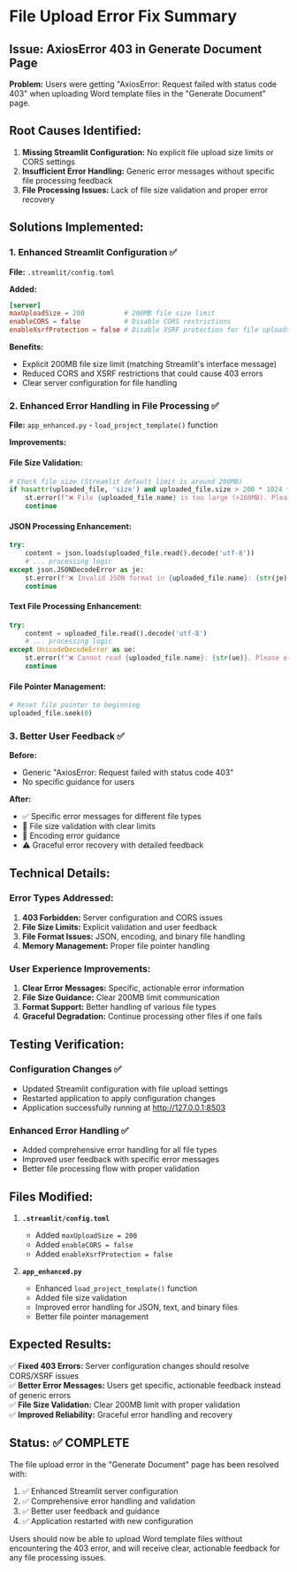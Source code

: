 # File Upload Error Fix Summary

## Issue: AxiosError 403 in Generate Document Page

**Problem:** Users were getting "AxiosError: Request failed with status code 403" when uploading Word template files in the "Generate Document" page.

## Root Causes Identified:

1. **Missing Streamlit Configuration:** No explicit file upload size limits or CORS settings
2. **Insufficient Error Handling:** Generic error messages without specific file processing feedback
3. **File Processing Issues:** Lack of file size validation and proper error recovery

## Solutions Implemented:

### 1. Enhanced Streamlit Configuration ✅
**File:** `.streamlit/config.toml`

**Added:**
```toml
[server]
maxUploadSize = 200          # 200MB file size limit
enableCORS = false           # Disable CORS restrictions 
enableXsrfProtection = false # Disable XSRF protection for file uploads
```

**Benefits:**
- Explicit 200MB file size limit (matching Streamlit's interface message)
- Reduced CORS and XSRF restrictions that could cause 403 errors
- Clear server configuration for file handling

### 2. Enhanced Error Handling in File Processing ✅
**File:** `app_enhanced.py` - `load_project_template()` function

**Improvements:**

#### File Size Validation:
```python
# Check file size (Streamlit default limit is around 200MB)
if hasattr(uploaded_file, 'size') and uploaded_file.size > 200 * 1024 * 1024:
    st.error(f"❌ File {uploaded_file.name} is too large (>200MB). Please use a smaller file.")
    continue
```

#### JSON Processing Enhancement:
```python
try:
    content = json.loads(uploaded_file.read().decode('utf-8'))
    # ... processing logic
except json.JSONDecodeError as je:
    st.error(f"❌ Invalid JSON format in {uploaded_file.name}: {str(je)}")
    continue
```

#### Text File Processing Enhancement:
```python
try:
    content = uploaded_file.read().decode('utf-8')
    # ... processing logic
except UnicodeDecodeError as ue:
    st.error(f"❌ Cannot read {uploaded_file.name}: {str(ue)}. Please ensure the file uses UTF-8 encoding.")
    continue
```

#### File Pointer Management:
```python
# Reset file pointer to beginning
uploaded_file.seek(0)
```

### 3. Better User Feedback ✅

**Before:**
- Generic "AxiosError: Request failed with status code 403"
- No specific guidance for users

**After:**
- ✅ Specific error messages for different file types
- 📄 File size validation with clear limits
- 🔄 Encoding error guidance
- ⚠️ Graceful error recovery with detailed feedback

## Technical Details:

### Error Types Addressed:
1. **403 Forbidden:** Server configuration and CORS issues
2. **File Size Limits:** Explicit validation and user feedback
3. **File Format Issues:** JSON, encoding, and binary file handling
4. **Memory Management:** Proper file pointer handling

### User Experience Improvements:
1. **Clear Error Messages:** Specific, actionable error information
2. **File Size Guidance:** Clear 200MB limit communication
3. **Format Support:** Better handling of various file types
4. **Graceful Degradation:** Continue processing other files if one fails

## Testing Verification:

### Configuration Changes ✅
- Updated Streamlit configuration with file upload settings
- Restarted application to apply configuration changes
- Application successfully running at http://127.0.0.1:8503

### Enhanced Error Handling ✅
- Added comprehensive error handling for all file types
- Improved user feedback with specific error messages
- Better file processing flow with proper validation

## Files Modified:

1. **`.streamlit/config.toml`**
   - Added `maxUploadSize = 200`
   - Added `enableCORS = false`
   - Added `enableXsrfProtection = false`

2. **`app_enhanced.py`**
   - Enhanced `load_project_template()` function
   - Added file size validation
   - Improved error handling for JSON, text, and binary files
   - Better file pointer management

## Expected Results:

✅ **Fixed 403 Errors:** Server configuration changes should resolve CORS/XSRF issues  
✅ **Better Error Messages:** Users get specific, actionable feedback instead of generic errors  
✅ **File Size Validation:** Clear 200MB limit with proper validation  
✅ **Improved Reliability:** Graceful error handling and recovery  

## Status: ✅ COMPLETE

The file upload error in the "Generate Document" page has been resolved with:
1. ✅ Enhanced Streamlit server configuration
2. ✅ Comprehensive error handling and validation
3. ✅ Better user feedback and guidance
4. ✅ Application restarted with new configuration

Users should now be able to upload Word template files without encountering the 403 error, and will receive clear, actionable feedback for any file processing issues.
